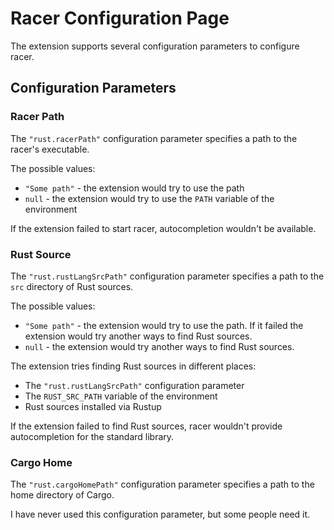 # Racer Configuration Page

The extension supports several configuration parameters to configure racer.

## Configuration Parameters

### Racer Path
The `"rust.racerPath"` configuration parameter specifies a path to the racer's executable.

The possible values:

* `"Some path"` - the extension would try to use the path
* `null` - the extension would try to use the `PATH` variable of the environment

If the extension failed to start racer, autocompletion wouldn't be available.

### Rust Source
The `"rust.rustLangSrcPath"` configuration parameter specifies a path to the `src` directory of Rust sources.

The possible values:

* `"Some path"` - the extension would try to use the path. If it failed the extension would try another ways to find Rust sources.
* `null` - the extension would try another ways to find Rust sources.

The extension tries finding Rust sources in different places:

* The `"rust.rustLangSrcPath"` configuration parameter
* The `RUST_SRC_PATH` variable of the environment
* Rust sources installed via Rustup

If the extension failed to find Rust sources, racer wouldn't provide autocompletion for the standard library.

### Cargo Home
The `"rust.cargoHomePath"` configuration parameter specifies a path to the home directory of Cargo.

I have never used this configuration parameter, but some people need it.